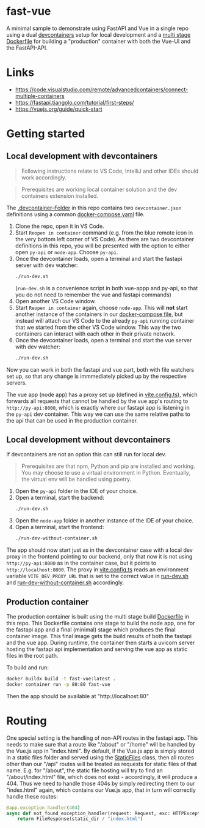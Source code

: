 # fast-vue
A minimal sample to demonstrate using FastAPI and Vue in a single repo using a dual [devcontainers](https://containers.dev) setup for local development and a [multi stage Dockerfile](https://docs.docker.com/build/building/multi-stage/) for building a "production" container with both the Vue-UI and the FastAPI-API.

# Links
* https://code.visualstudio.com/remote/advancedcontainers/connect-multiple-containers
* https://fastapi.tiangolo.com/tutorial/first-steps/
* https://vuejs.org/guide/quick-start

# Getting started
## Local development with devcontainers

> Following instructions relate to VS Code, IntelliJ and other IDEs should work accordingly. 

> Prerequisites are working local container solution and the dev containers extension installed.

The [.devcontainer-Folder](./devcontainer/) in this repo contains two `devcontainer.json` definitions using a common [docker-compose.yaml](./.devcontainer/docker-compose.yaml) file.

1. Clone the repo, open it in VS Code.
1. Start `Reopen in container` command (e.g. from the blue remote icon in the very bottom left corner of VS Code). As there are two devcontainer definitions in this repo, you will be presented with the option to either open `py-api` or `node-app`. Choose `py-api`.
1. Once the devcontainer loads, open a terminal and start the fastapi server with dev watcher:
   ```sh
   ./run-dev.sh
   ```
   (`run-dev.sh` is a convenience script in both vue-appp and py-api, so that you do not need to remember the vue and fastapi commands)
1. Open another VS Code window.
1. Start `Reopen in container` again, choose `node-app`. This will **not** start another instance of the containers in our [docker-compose file](./.devcontainer/docker-compose.yaml), but instead will attach our VS Code to the already `py-api` running container that we started from the other VS Code window. This way the two containers can interact with each other in their private network.
1. Once the devcontainer loads, open a terminal and start the vue server with dev watcher:
   ```sh
   ./run-dev.sh
   ```
Now you can work in both the fastapi and vue part, both with file watchers set up, so that any change is immmediately picked up by the respective servers.

The vue app (node app) has a proxy set up (defined in [vite.config.ts](./node-app/vite.config.ts)), which forwards all requests that cannot be handled by the vue app's routing to `http://py-api:8000`, which is exactly where our fastapi app is listening in the `py-api` dev container. This way we can use the same relative paths to the api that can be used in the production container.

## Local development without devcontainers

If devcontainers are not an option this can still run for local dev. 

> Prerequisites are that npm, Python and pip are installed and working. You may choose to use a virtual environment in Python. Eventually, the virtual env will be handled using poetry.

1. Open the `py-api` folder in the IDE of your choice. 
1. Open a terminal, start the backend:
   ```sh
   ./run-dev.sh
   ```
1. Open the `node-app` folder in another instance of the IDE of your choice.
1. Open a terminal, start the frontend:
   ```sh
   ./run-dev-without-container.sh
   ```
The app should now start just as in the devcontainer case with a local dev proxy in the frontend pointing to our backend, only that now it is not using `http://py-api:8000` as in the container case, but it points to `http://localhost:8000`. The proxy in  [vite.config.ts](./node-app/vite.config.ts) reads an environment variable `VITE_DEV_PROXY_URL` that is set to the correct value in [run-dev.sh](./node-app/run-dev.sh) and [run-dev-without-container.sh](./node-app/run-dev-without-container.sh) accordingly.



## Production container

The production container is built using the multi stage build [Dockerfile](./Dockerfile) in this repo. This Dockerfile contains one stage to build the node app, one for the fastapi app and a final (minimal) stage which produces the final container image. This final image gets the build results of both the fastapi and the vue app. During runtime, the container then starts a uvicorn server hosting the fastapi api implementation and serving the vue app as static files in the root path.

To build and run:

```sh
docker buildx build -t fast-vue:latest .
docker container run -p 80:80 fast-vue    
```

Then the app should be available at "http://localhost:80"

# Routing

One special setting is the handling of non-API routes in the fastapi app. This needs to make sure that a route like "/about" or "/home" will be handled by the Vue.js app in "index.html". By default, if the Vue.js app is simply stored in a static files folder and served using the [StaticFiles](https://fastapi.tiangolo.com/tutorial/static-files/) class, then all routes other than our "/api" routes will be treated as requests for static files of that name. E.g. for "/about", the static file hosting will try to find an "/about/index.html" file, which does not exist - accordingly, it will produce a 404. Thus we need to handle those 404s by simply redirecting them to our "index.html" again, which contains our Vue.js app, that in turn will correctly handle these routes:

```python
@app.exception_handler(404)
async def not_found_exception_handler(request: Request, exc: HTTPException):
    return FileResponse(static_dir / "index.html")
```
